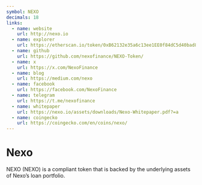 ```yaml
---
symbol: NEXO
decimals: 18
links:
  - name: website
    url: http://nexo.io
  - name: explorer
    url: https://etherscan.io/token/0xB62132e35a6c13ee1EE0f84dC5d40bad8d815206
  - name: github
    url: https://github.com/nexofinance/NEXO-Token/
  - name: x
    url: https://x.com/NexoFinance
  - name: blog
    url: https://medium.com/nexo
  - name: facebook
    url: https://facebook.com/NexoFinance
  - name: telegram
    url: https://t.me/nexofinance
  - name: whitepaper
    url: https://nexo.io/assets/downloads/Nexo-Whitepaper.pdf?=a
  - name: coingecko
    url: https://coingecko.com/en/coins/nexo/
---
```


# Nexo

NEXO (NEXO) is a compliant token that is backed by the underlying assets of Nexo’s loan portfolio.
